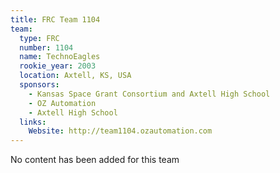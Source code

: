 ```yaml
---
title: FRC Team 1104
team:
  type: FRC
  number: 1104
  name: TechnoEagles
  rookie_year: 2003
  location: Axtell, KS, USA
  sponsors:
    - Kansas Space Grant Consortium and Axtell High School
    - OZ Automation
    - Axtell High School
  links:
    Website: http://team1104.ozautomation.com
---
```

No content has been added for this team